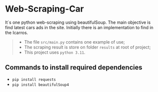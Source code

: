 # Web-Scraping-Car
It´s one python web-scraping using beautifulSoup. The main objective
is find latest cars ads in the site. Initially there is an implementation
to find in the Icarros.

> - The file `src/main.py` contains one example of use;
> - The scraping result is store on folder `results` at root of project;
> - This project uses `python 3.11`.

## Commands to install required dependencies

- `pip install requests` 
- `pip install beautifulSoup4`